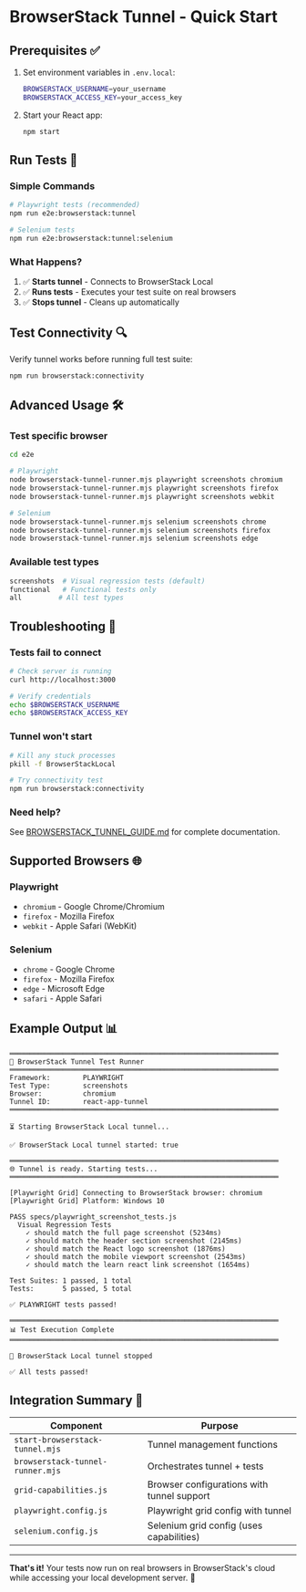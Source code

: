# BrowserStack Tunnel - Quick Start

## Prerequisites ✅

1. Set environment variables in `.env.local`:
   ```bash
   BROWSERSTACK_USERNAME=your_username
   BROWSERSTACK_ACCESS_KEY=your_access_key
   ```

2. Start your React app:
   ```bash
   npm start
   ```

## Run Tests 🚀

### Simple Commands

```bash
# Playwright tests (recommended)
npm run e2e:browserstack:tunnel

# Selenium tests
npm run e2e:browserstack:tunnel:selenium
```

### What Happens?

1. ✅ **Starts tunnel** - Connects to BrowserStack Local
2. ✅ **Runs tests** - Executes your test suite on real browsers
3. ✅ **Stops tunnel** - Cleans up automatically

## Test Connectivity 🔍

Verify tunnel works before running full test suite:

```bash
npm run browserstack:connectivity
```

## Advanced Usage 🛠️

### Test specific browser

```bash
cd e2e

# Playwright
node browserstack-tunnel-runner.mjs playwright screenshots chromium
node browserstack-tunnel-runner.mjs playwright screenshots firefox
node browserstack-tunnel-runner.mjs playwright screenshots webkit

# Selenium
node browserstack-tunnel-runner.mjs selenium screenshots chrome
node browserstack-tunnel-runner.mjs selenium screenshots firefox
node browserstack-tunnel-runner.mjs selenium screenshots edge
```

### Available test types

```bash
screenshots  # Visual regression tests (default)
functional   # Functional tests only
all         # All test types
```

## Troubleshooting 🔧

### Tests fail to connect

```bash
# Check server is running
curl http://localhost:3000

# Verify credentials
echo $BROWSERSTACK_USERNAME
echo $BROWSERSTACK_ACCESS_KEY
```

### Tunnel won't start

```bash
# Kill any stuck processes
pkill -f BrowserStackLocal

# Try connectivity test
npm run browserstack:connectivity
```

### Need help?

See [BROWSERSTACK_TUNNEL_GUIDE.md](./BROWSERSTACK_TUNNEL_GUIDE.md) for complete documentation.

## Supported Browsers 🌐

### Playwright
- `chromium` - Google Chrome/Chromium
- `firefox` - Mozilla Firefox
- `webkit` - Apple Safari (WebKit)

### Selenium
- `chrome` - Google Chrome
- `firefox` - Mozilla Firefox
- `edge` - Microsoft Edge
- `safari` - Apple Safari

## Example Output 📊

```
══════════════════════════════════════════════════════════════════
🚀 BrowserStack Tunnel Test Runner
══════════════════════════════════════════════════════════════════
Framework:        PLAYWRIGHT
Test Type:        screenshots
Browser:          chromium
Tunnel ID:        react-app-tunnel
══════════════════════════════════════════════════════════════════

⏳ Starting BrowserStack Local tunnel...

✅ BrowserStack Local tunnel started: true

══════════════════════════════════════════════════════════════════
🌐 Tunnel is ready. Starting tests...
══════════════════════════════════════════════════════════════════

[Playwright Grid] Connecting to BrowserStack browser: chromium
[Playwright Grid] Platform: Windows 10

PASS specs/playwright_screenshot_tests.js
  Visual Regression Tests
    ✓ should match the full page screenshot (5234ms)
    ✓ should match the header section screenshot (2145ms)
    ✓ should match the React logo screenshot (1876ms)
    ✓ should match the mobile viewport screenshot (2543ms)
    ✓ should match the learn react link screenshot (1654ms)

Test Suites: 1 passed, 1 total
Tests:       5 passed, 5 total

✅ PLAYWRIGHT tests passed!

══════════════════════════════════════════════════════════════════
📊 Test Execution Complete
══════════════════════════════════════════════════════════════════

🛑 BrowserStack Local tunnel stopped

✅ All tests passed!
```

## Integration Summary 📝

| Component | Purpose |
|-----------|---------|
| `start-browserstack-tunnel.mjs` | Tunnel management functions |
| `browserstack-tunnel-runner.mjs` | Orchestrates tunnel + tests |
| `grid-capabilities.js` | Browser configurations with tunnel support |
| `playwright.config.js` | Playwright grid config with tunnel |
| `selenium.config.js` | Selenium grid config (uses capabilities) |

---

**That's it!** Your tests now run on real browsers in BrowserStack's cloud while accessing your local development server. 🎉

